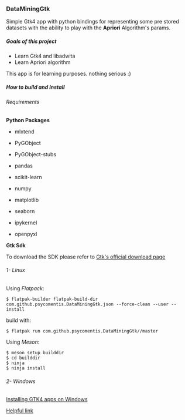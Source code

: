 ### DataMiningGtk

Simple Gtk4 app with python bindings for representing some pre stored datasets with the ability to play with the **Apriori** 
Algorithm's params.

##### Goals of this project

* Learn Gtk4 and libadwita
* Learn Apriori algorithm

This app is for learning purposes. nothing serious :)

##### How to build and install

###### Requirements 

**Python Packages**

- mlxtend

- PyGObject

- PyGObject-stubs

- pandas

- scikit-learn

- numpy

- matplotlib

- seaborn

- ipykernel

- openpyxl

**Gtk Sdk**

To download the SDK please refer to [Gtk's official download page](https://www.gtk.org/)

###### 1- Linux

Using *Flatpack*:

    $ flatpak-builder flatpak-build-dir com.github.psycomentis.DataMiningGtk.json --force-clean --user --install

build with:

    $ flatpak run com.github.psycomentis.DataMiningGtk//master

Using *Meson*:

    $ meson setup builddir
    $ cd builddir
    $ ninja
    $ ninja install


###### 2- Windows 

[Installing GTK4 apps on Windows](https://stdin.top/posts/gtk4-on-windows/) 

[Helpful link](https://test.www.collabora.com/news-and-blog/blog/2021/04/29/build-your-own-application-with-gtk4-as-a-meson-subproject/)